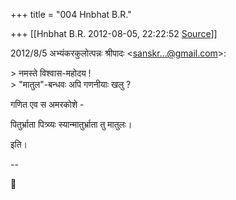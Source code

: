 +++
title = "004 Hnbhat B.R."

+++
[[Hnbhat B.R.	2012-08-05, 22:22:52 [Source](https://groups.google.com/g/samskrita/c/8YHyVlz4kIo)]]



  
  
2012/8/5 अभ्यंकरकुलोत्पन्नः श्रीपादः \<[sanskr...@gmail.com]()\>:

  
\> नमस्ते विश्वास-महोदय !  
\> "मातुल"-बन्धवः अपि गणनीयाः खलु ?  
  
  

गणित एव स अमरकोशे -

  

पितुर्भ्राता पित्र्व्यः स्यान्मातुर्भ्राता तु मातुलः।  
  
इति।  
  
--



